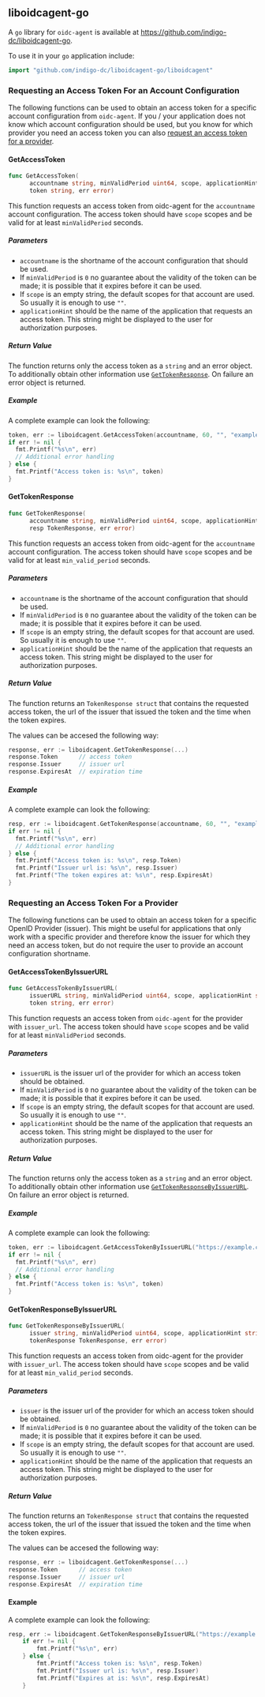 ## liboidcagent-go
A `go` library for `oidc-agent` is available at
https://github.com/indigo-dc/liboidcagent-go.

To use it in your `go` application include:
```go
import "github.com/indigo-dc/liboidcagent-go/liboidcagent"
```
### Requesting an Access Token For an Account Configuration
The following functions can be used to obtain an access token for a specific
account configuration from ```oidc-agent```. If you / your application does not
know which account configuration should be used, but you know for which provider
you need an access token you can also [request an access token for a
provider](#requesting-an-access-token-for-a-provider).

#### GetAccessToken
```go
func GetAccessToken(
      accountname string, minValidPeriod uint64, scope, applicationHint string) (
      token string, err error)
```
This function requests an access token from oidc-agent for the ```accountname```
account configuration. The access token should have ```scope``` scopes and be
valid for at least ```minValidPeriod``` seconds. 

##### Parameters
- ```accountname``` is the shortname of the account configuration that should be
  used.
- If ```minValidPeriod``` is
```0``` no guarantee about the validity of the token can be made; it is possible
that it expires before it can be used. 
- If ```scope``` is an empty string, the
default scopes for that account are used. So usually it is enough to use ```""```. 
- ```applicationHint``` should be the name of the application that
requests an access token. This string might be displayed to the user for
authorization purposes.

##### Return Value
The function returns only the access token as a ```string``` and an error object. To additionally obtain other
information use [```GetTokenResponse```](#gettokenresponse).
On failure an error object is returned.

##### Example
A complete example can look the following:
```go
token, err := liboidcagent.GetAccessToken(accountname, 60, "", "example-app")
if err != nil {
  fmt.Printf("%s\n", err)
  // Additional error handling
} else {
  fmt.Printf("Access token is: %s\n", token)
}
```

#### GetTokenResponse
```go
func GetTokenResponse(
      accountname string, minValidPeriod uint64, scope, applicationHint string) (
      resp TokenResponse, err error)
```
This function requests an access token from oidc-agent for the ```accountname```
account configuration. The access token should have ```scope``` scopes and be
valid for at least ```min_valid_period``` seconds. 

##### Parameters
- ```accountname``` is the shortname of the account configuration that should be
  used.
- If ```minValidPeriod``` is
```0``` no guarantee about the validity of the token can be made; it is possible
that it expires before it can be used. 
- If ```scope``` is an empty string, the
default scopes for that account are used. So usually it is enough to use ```""```. 
- ```applicationHint``` should be the name of the application that
requests an access token. This string might be displayed to the user for
authorization purposes.

##### Return Value
The function returns an ```TokenResponse struct``` that contains the requested
access token, the url of the issuer that issued the token and the time when the
token expires.

The values can be accesed the following way:
```go
response, err := liboidcagent.GetTokenResponse(...)
response.Token      // access token
response.Issuer     // issuer url
response.ExpiresAt  // expiration time
```

##### Example
A complete example can look the following:
```go
resp, err := liboidcagent.GetTokenResponse(accountname, 60, "", "example-app")
if err != nil {
  fmt.Printf("%s\n", err)
  // Additional error handling
} else {
  fmt.Printf("Access token is: %s\n", resp.Token)
  fmt.Printf("Issuer url is: %s\n", resp.Issuer)
  fmt.Printf("The token expires at: %s\n", resp.ExpiresAt)
}
```

### Requesting an Access Token For a Provider
The following functions
can be used to obtain an access token for a specific OpenID Provider (issuer).
This might be useful for applications that only work with a specific provider
and therefore know the issuer for which they need an access token, but do not
require the user to provide an account configuration shortname.

#### GetAccessTokenByIssuerURL
```go
func GetAccessTokenByIssuerURL(
      issuerURL string, minValidPeriod uint64, scope, applicationHint string) (
      token string, err error)
```
This function requests an access token from `oidc-agent` for the provider with
```issuer_url```. The access token should have ```scope``` scopes and be valid for at least ```minValidPeriod``` seconds. 

##### Parameters
- ```issuerURL``` is the issuer url of the provider for which an access token
  should be obtained.
- If ```minValidPeriod``` is
```0``` no guarantee about the validity of the token can be made; it is possible
that it expires before it can be used. 
- If ```scope``` is an empty string, the default scopes for that account are used. So usually it is enough to use ```""```. 
- ```applicationHint``` should be the name of the application that
requests an access token. This string might be displayed to the user for
authorization purposes.

##### Return Value
The function returns only the access token as a ```string``` and an error object. To additionally obtain other
information use
[```GetTokenResponseByIssuerURL```](#gettokenresponsebyissuerurl).
On failure an error object is returned.

##### Example
A complete example can look the following:
```go
token, err := liboidcagent.GetAccessTokenByIssuerURL("https://example.com/", 60, "", "example-app")
if err != nil {
  fmt.Printf("%s\n", err)
  // Additional error handling
} else {
  fmt.Printf("Access token is: %s\n", token)
}
```

#### GetTokenResponseByIssuerURL
```go
func GetTokenResponseByIssuerURL(
      issuer string, minValidPeriod uint64, scope, applicationHint string) (
      tokenResponse TokenResponse, err error)
```
This function requests an access token from oidc-agent for the provider with
```issuer_url```. The access token should have ```scope``` scopes and be
valid for at least ```min_valid_period``` seconds. 

##### Parameters
- ```issuer``` is the issuer url of the provider for which an access token
  should be obtained.
- If ```minValidPeriod``` is
```0``` no guarantee about the validity of the token can be made; it is possible
that it expires before it can be used. 
- If ```scope``` is an empty string, the
default scopes for that account are used. So usually it is enough to use ```""```. 
- ```applicationHint``` should be the name of the application that
requests an access token. This string might be displayed to the user for
authorization purposes.

##### Return Value
The function returns an ```TokenResponse struct``` that contains the requested
access token, the url of the issuer that issued the token and the time when the
token expires.

The values can be accesed the following way:
```go
response, err := liboidcagent.GetTokenResponse(...)
response.Token      // access token
response.Issuer     // issuer url
response.ExpiresAt  // expiration time
```

#### Example
A complete example can look the following:
```go
resp, err := liboidcagent.GetTokenResponseByIssuerURL("https://example.com", 60, "", "example-app")
	if err != nil {
		fmt.Printf("%s\n", err)
	} else {
		fmt.Printf("Access token is: %s\n", resp.Token)
		fmt.Printf("Issuer url is: %s\n", resp.Issuer)
		fmt.Printf("Expires at is: %s\n", resp.ExpiresAt)
	}
```

